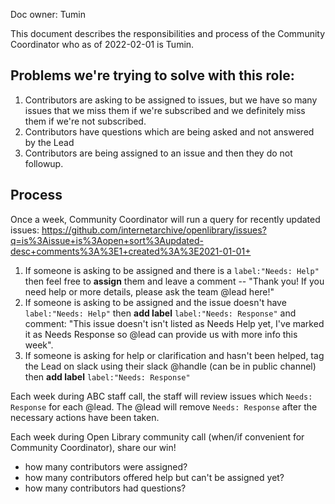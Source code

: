 Doc owner: Tumin

This document describes the responsibilities and process of the Community Coordinator who as of 2022-02-01 is Tumin.

## Problems we're trying to solve with this role:
1. Contributors are asking to be assigned to issues, but we have so many issues that we miss them if we're subscribed and we definitely miss them if we're not subscribed.
2. Contributors have questions which are being asked and not answered by the Lead
3. Contributors are being assigned to an issue and then they do not followup.

## Process

Once a week, Community Coordinator will run a query for recently updated issues:
https://github.com/internetarchive/openlibrary/issues?q=is%3Aissue+is%3Aopen+sort%3Aupdated-desc+comments%3A%3E1+created%3A%3E2021-01-01+

1. If someone is asking to be assigned and there is a `label:"Needs: Help"` then feel free to **assign** them and leave a comment -- "Thank you! If you need help or more details, please ask the team @lead here!"
2. If someone is asking to be assigned and the issue doesn't have `label:"Needs: Help"` then **add label** `label:"Needs: Response"` and comment: "This issue doesn't isn't listed as Needs Help yet, I've marked it as Needs Response so @lead can provide us with more info this week".
3. If someone is asking for help or clarification and hasn't been helped, tag the Lead on slack using their slack @handle (can be in public channel) then **add label** `label:"Needs: Response"`

Each week during ABC staff call, the staff will review issues which `Needs: Response` for each @lead. The @lead will remove `Needs: Response` after the necessary actions have been taken.

Each week during Open Library community call (when/if convenient for Community Coordinator), share our win!
- how many contributors were assigned?
- how many contributors offered help but can't be assigned yet?
- how many contributors had questions?